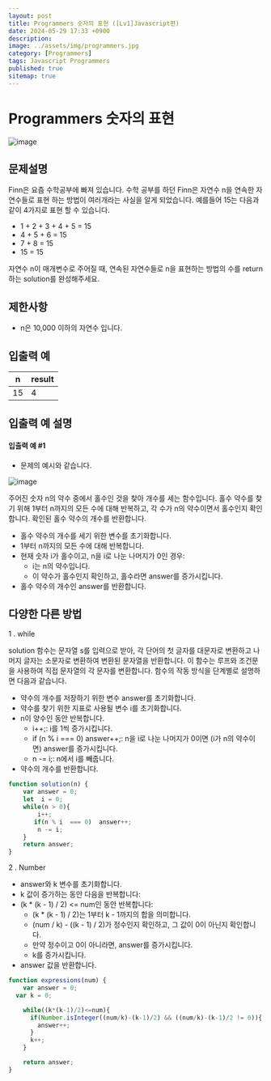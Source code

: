 ```yaml
---
layout: post
title: Programmers 숫자의 표현 ([Lv1]Javascript편)
date: 2024-05-29 17:33 +0900
description: 
image: ../assets/img/programmers.jpg
category: [Programmers]
tags: Javascript Programmers
published: true
sitemap: true
---
```


# Programmers 숫자의 표현

![image](https://github.com/gnlgk/gnlgk.github.io/assets/161431748/0d26221d-2d70-49df-ab94-312eb2b86eb2)

## 문제설명

Finn은 요즘 수학공부에 빠져 있습니다. 수학 공부를 하던 Finn은 자연수 n을 연속한 자연수들로 표현 하는 방법이 여러개라는 사실을 알게 되었습니다. 예를들어 15는 다음과 같이 4가지로 표현 할 수 있습니다.

* 1 + 2 + 3 + 4 + 5 = 15
* 4 + 5 + 6 = 15
* 7 + 8 = 15
* 15 = 15

자연수 n이 매개변수로 주어질 때, 연속된 자연수들로 n을 표현하는 방법의 수를 return하는 solution를 완성해주세요.

## 제한사항

* n은 10,000 이하의 자연수 입니다.

## 입출력 예

|n|result|
|---|---|
|15|4|

## 입출력 예 설명

#### 입출력 예 #1

* 문제의 예시와 같습니다.

![image](https://github.com/gnlgk/gnlgk.github.io/assets/161431748/ff2267df-553e-44cd-8aad-d20a555319c3)

주어진 숫자 n의 약수 중에서 홀수인 것을 찾아 개수를 세는 함수입니다. 홀수 약수를 찾기 위해 1부터 n까지의 모든 수에 대해 반복하고, 각 수가 n의 약수이면서 홀수인지 확인합니다. 확인된 홀수 약수의 개수를 반환합니다.

* 홀수 약수의 개수를 세기 위한 변수를 초기화합니다.
* 1부터 n까지의 모든 수에 대해 반복합니다.
* 현재 숫자 i가 홀수이고, n을 i로 나눈 나머지가 0인 경우:
  - i는 n의 약수입니다.
  - 이 약수가 홀수인지 확인하고, 홀수라면 answer를 증가시킵니다.
* 홀수 약수의 개수인 answer를 반환합니다.

## 다양한 다른 방법

1 . while

solution 함수는 문자열 s를 입력으로 받아, 각 단어의 첫 글자를 대문자로 변환하고 나머지 글자는 소문자로 변환하여 변환된 문자열을 반환합니다. 이 함수는 루프와 조건문을 사용하여 직접 문자열의 각 문자를 변환합니다. 함수의 작동 방식을 단계별로 설명하면 다음과 같습니다.

* 약수의 개수를 저장하기 위한 변수 answer를 초기화합니다.
* 약수를 찾기 위한 지표로 사용될 변수 i를 초기화합니다.
* n이 양수인 동안 반복합니다.
  - i++;: i를 1씩 증가시킵니다.
  - if (n % i === 0) answer++;: n을 i로 나눈 나머지가 0이면 (i가 n의 약수이면) answer를 증가시킵니다.
  - n -= i;: n에서 i를 빼줍니다.
* 약수의 개수를 반환합니다.

````javascript
function solution(n) {
    var answer = 0;
    let  i = 0;
    while(n > 0){
        i++;
       if(n % i  === 0)  answer++;
        n -= i;
    }
    return answer;
}
````

2 . Number

* answer와 k 변수를 초기화합니다.
* k 값이 증가하는 동안 다음을 반복합니다:
* (k * (k - 1) / 2) <= num인 동안 반복합니다:
  - (k * (k - 1) / 2)는 1부터 k - 1까지의 합을 의미합니다.
  - (num / k) - ((k - 1) / 2)가 정수인지 확인하고, 그 값이 0이 아닌지 확인합니다.
  - 만약 정수이고 0이 아니라면, answer를 증가시킵니다.
  - k를 증가시킵니다.
* answer 값을 반환합니다.

````javascript
function expressions(num) {
    var answer = 0;
  var k = 0;

    while((k*(k-1)/2)<=num){
      if(Number.isInteger((num/k)-(k-1)/2) && ((num/k)-(k-1)/2 != 0)){
        answer++;
      }
      k++;
    }

    return answer;
}
````
